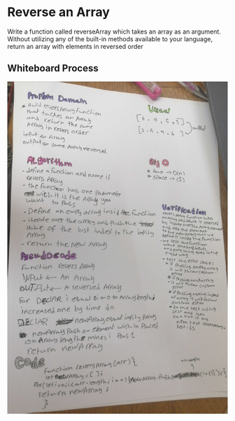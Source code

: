 
# Reverse an Array
Write a function called reverseArray which takes an array as an argument. Without utilizing any of the built-in methods available to your language, return an array with elements in reversed order

## Whiteboard Process
![Whitebord](./array-reverse.jpg)

